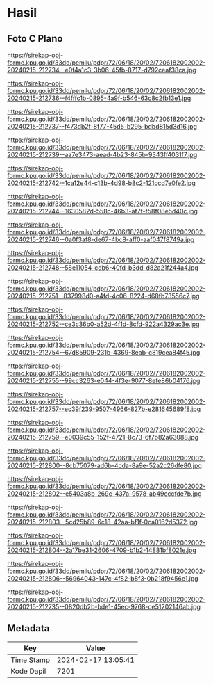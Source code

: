 # Hasil

## Foto C Plano

https://sirekap-obj-formc.kpu.go.id/33dd/pemilu/pdpr/72/06/18/20/02/7206182002002-20240215-212734--e0f4a1c3-3b06-45fb-8717-d792ceaf38ca.jpg

https://sirekap-obj-formc.kpu.go.id/33dd/pemilu/pdpr/72/06/18/20/02/7206182002002-20240215-212736--f4fffc1b-0895-4a9f-b546-63c8c2fb13e1.jpg

https://sirekap-obj-formc.kpu.go.id/33dd/pemilu/pdpr/72/06/18/20/02/7206182002002-20240215-212737--f473db2f-8f77-45d5-b295-bdbd815d3d16.jpg

https://sirekap-obj-formc.kpu.go.id/33dd/pemilu/pdpr/72/06/18/20/02/7206182002002-20240215-212739--aa7e3473-aead-4b23-845b-9343ff4031f7.jpg

https://sirekap-obj-formc.kpu.go.id/33dd/pemilu/pdpr/72/06/18/20/02/7206182002002-20240215-212742--1ca12e44-c13b-4d98-b8c2-121ccd7e0fe2.jpg

https://sirekap-obj-formc.kpu.go.id/33dd/pemilu/pdpr/72/06/18/20/02/7206182002002-20240215-212744--1630582d-558c-46b3-af7f-f58f08e5d40c.jpg

https://sirekap-obj-formc.kpu.go.id/33dd/pemilu/pdpr/72/06/18/20/02/7206182002002-20240215-212746--0a0f3af8-de67-4bc8-aff0-aaf047f8749a.jpg

https://sirekap-obj-formc.kpu.go.id/33dd/pemilu/pdpr/72/06/18/20/02/7206182002002-20240215-212748--58e11054-cdb6-40fd-b3dd-d82a21f244a4.jpg

https://sirekap-obj-formc.kpu.go.id/33dd/pemilu/pdpr/72/06/18/20/02/7206182002002-20240215-212751--837998d0-a4fd-4c06-8224-d68fb73556c7.jpg

https://sirekap-obj-formc.kpu.go.id/33dd/pemilu/pdpr/72/06/18/20/02/7206182002002-20240215-212752--ce3c36b0-a52d-4f1d-8cfd-922a4329ac3e.jpg

https://sirekap-obj-formc.kpu.go.id/33dd/pemilu/pdpr/72/06/18/20/02/7206182002002-20240215-212754--67d85909-231b-4369-8eab-c819cea84f45.jpg

https://sirekap-obj-formc.kpu.go.id/33dd/pemilu/pdpr/72/06/18/20/02/7206182002002-20240215-212755--99cc3263-e044-4f3e-9077-8efe86b04176.jpg

https://sirekap-obj-formc.kpu.go.id/33dd/pemilu/pdpr/72/06/18/20/02/7206182002002-20240215-212757--ec39f239-9507-4966-827b-e281645689f8.jpg

https://sirekap-obj-formc.kpu.go.id/33dd/pemilu/pdpr/72/06/18/20/02/7206182002002-20240215-212759--e0039c55-152f-4721-8c73-6f7b82a63088.jpg

https://sirekap-obj-formc.kpu.go.id/33dd/pemilu/pdpr/72/06/18/20/02/7206182002002-20240215-212800--8cb75079-ad6b-4cda-8a9e-52a2c26dfe80.jpg

https://sirekap-obj-formc.kpu.go.id/33dd/pemilu/pdpr/72/06/18/20/02/7206182002002-20240215-212802--e5403a8b-269c-437a-9578-ab49cccfde7b.jpg

https://sirekap-obj-formc.kpu.go.id/33dd/pemilu/pdpr/72/06/18/20/02/7206182002002-20240215-212803--5cd25b89-6c18-42aa-bf1f-0ca0162d5372.jpg

https://sirekap-obj-formc.kpu.go.id/33dd/pemilu/pdpr/72/06/18/20/02/7206182002002-20240215-212804--2a17be31-2606-4709-b1b2-14881bf8021e.jpg

https://sirekap-obj-formc.kpu.go.id/33dd/pemilu/pdpr/72/06/18/20/02/7206182002002-20240215-212806--56964043-147c-4f82-b8f3-0b218f9456e1.jpg

https://sirekap-obj-formc.kpu.go.id/33dd/pemilu/pdpr/72/06/18/20/02/7206182002002-20240215-212735--0820db2b-bde1-45ec-9768-ce51202146ab.jpg


## Metadata

| Key        | Value               |
| ---------- | ------------------- |
| Time Stamp | 2024-02-17 13:05:41 |
| Kode Dapil | 7201                |



